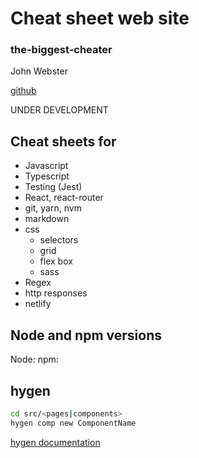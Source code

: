 # Cheat sheet web site

### the-biggest-cheater

John Webster

[github](https://github.com/johnlobster/the-biggest-cheater) 

UNDER DEVELOPMENT

## Cheat sheets for

- Javascript
- Typescript
- Testing (Jest)
- React, react-router
- git, yarn, nvm
- markdown
- css
  - selectors
  - grid
  - flex box
  - sass
- Regex
- http responses
- netlify


## Node and npm versions

Node:
npm: 

## hygen

``` bash
cd src/<pages|components>
hygen comp new ComponentName
```
[hygen documentation](https://www.hygen.io/docs/quick-start)



